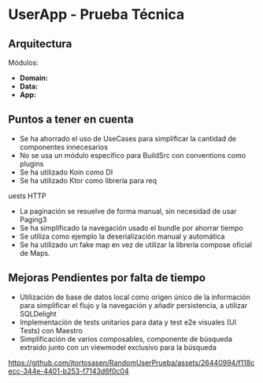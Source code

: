 # UserApp - Prueba Técnica

## Arquitectura

Módulos:
- **Domain:**
- **Data:**
- **App:**

## Puntos a tener en cuenta

- Se ha ahorrado el uso de UseCases para simplificar la cantidad de componentes innecesarios
- No se usa un módulo específico para BuildSrc con conventions como plugins
- Se ha utilizado Koin como DI
- Se ha utilizado Ktor como librería para req


uests HTTP
- La paginación se resuelve de forma manual, sin necesidad de usar Paging3
- Se ha simplificado la navegación usado el bundle por ahorrar tiempo
- Se utiliza como ejemplo la deserialización manual y automática
- Se ha utilizado un fake map en vez de utilizar la librería compose oficial de Maps.

## Mejoras Pendientes por falta de tiempo
- Utilización de base de datos local como origen único de la información para simplificar el flujo y la navegación y añadir persistencia, a utilizar SQLDelight
- Implementación de tests unitarios para data y test e2e visuales (UI Tests) con Maestro
- Simplificación de varios composables, componente de búsqueda extraido junto con un viewmodel exclusivo para la búsqueda

https://github.com/jtortosasen/RandomUserPrueba/assets/26440994/f118cecc-344e-4401-b253-f7143d6f0c04
